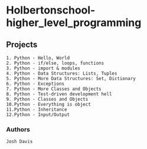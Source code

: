 # Holbertonschool-higher_level_programming

## Projects

    1. Python - Hello, World
    2. Python - if/else, loops, functions
    3. Python - import & modules
    4. Python - Data Structures: Lists, Tuples
    5. Python - More Data Structures: Set, Dictionary
    6. Python - Exceptions
    7. Python - More Classes and Objects
    8. Python - Test-driven development hell
    9. Python - Classes and Objects
    10.Python - Everything is object
    11.Python - Inheritance
    12.Python - Input/Output

### Authors
    Josh Davis
    